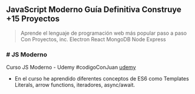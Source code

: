 ## JavaScript Moderno Guía Definitiva Construye +15 Proyectos

>  Aprende el lenguaje de programación web más popular paso a paso Con Proyectos, inc. Electron React MongoDB Node Express

### # JS Moderno
Curso JS Moderno - Udemy #codigoConJuan [udemy](https://www.udemy.com/course/javascript-moderno-guia-definitiva-construye-10-proyectos)


- En el curso he aprendido diferentes conceptos de ES6 como Templates Literals, arrow functions, iteradores, async/await.